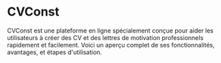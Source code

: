 # CVConst
CVConst est une plateforme en ligne spécialement conçue pour aider les utilisateurs à créer des CV et des lettres de motivation professionnels rapidement et facilement. Voici un aperçu complet de ses fonctionnalités, avantages, et étapes d'utilisation.

